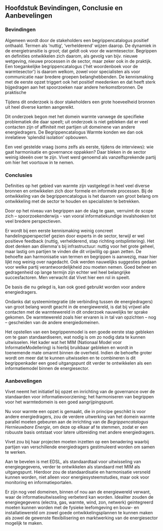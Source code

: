 Hoofdstuk Bevindingen, Conclusie en Aanbevelingen
-------------------------------------------------

### Bevindingen

Algemeen wordt door de stakeholders een begrippencatalogus positief onthaald. Termen als ‘nuttig’, ‘verhelderend’ wijzen daarop. De dynamiek in de energietransitie is groot; dat geldt ook voor de warmtesector. Begrippen en definities ontwikkelen zich daarom, als gevolg van bijv. nieuwe wetgeving, nieuwe processen in de sector, maar zeker ook in de praktijk. Een toegankelijke begrippencatalogus ('hét woordenboek voor de warmtesector') is daarom welkom, zowel voor specialisten als voor communicatie naar bredere groepen belanghebbenden. 
De kennismaking met de eerste opzet triggert ook het positief meedenken en dat heeft sterk bijgedragen aan het spoorzoeken naar andere herkomstbronnen. De praktische 

Tijdens dit onderzoek is door stakeholders een grote hoeveelheid bronnen uit heel diverse kanten aangereikt. 

Dit onderzoek begon met het domein warmte vanwege de specifieke problematiek die daar speelt; uit onderzoek is niet gebleken dat er veel contacten zijn of affiniteit met partijen uit domeinene van andere energiedragers. De Begrippencatalogus Warmte konden we dan ook inrelatieve ‘splendid isolation’ opbouwen.

Een veel gestelde vraag (soms zelfs als eerste, tijdens de interviews): wie gaat harmonisatie en governance oppakken? Daar bleken in de sector weinig ideeën over
te zijn. Vivet werd genoemd als vanzelfsprekende partij om hier het voortouw in te nemen.

### Conclusies

Definities op het gebied van warmte zijn vastgelegd in heel veel diverse bronnen en ontwikkelen zich door formele en informele processen. Bij de ontwikkeling van de begrippencatalogus is het daarom van groot belang om ontwikkeling met de sector te houden en specialisten te betrekken. 

Door op het niveau van begrippen aan de slag te gaan, verruimt de scope zich – spoorzoekenderwijs - van vooral informatiekundige invalshoeken tot veel bredere perspectieven. 

Er wordt bij een eerste kennismaking weinig concreet handelingsperspectief gezien door experts in de sector, terwijl er wel  positieve feedback (nuttig, verhelderend, stap richting ontsplintering). Het doet denken aan dilemma's bij infrastructuur: nuttig voor het grote geheel, maar lastig om partijen te vinden die dit vrijwililg op gaan zetten. 
De behoefte aan harmonisatie van termen en begrippen is aanwezig, maar hier lijkt nog weinig over nagedacht. Ook werden nauwelijks suggesties gedaan voor welke partij
verantwoordelijkheid zou moeten nemen. Goed beheer en gedragenheid op lange termijn zijn echter wel heel belangrijke succesfactoren. Men verwacht dat Vivet hier een rol in speelt.

De basis die nu gelegd is, kan ook goed gebruikt worden voor andere energiedragers. 

Ondanks dat systeemintegratie (de verbinding tussen de energiedragers) van groot belang wordt geacht in de energiewereld, is dat bij vrijwel alle contacten met
de warmtewereld in dit onderzoek nauwelijks ter sprake gekomen. De warmtewereld zoals hier ervaren is in tal van opzichten – nog – gescheiden van de andere
energiedomeinen. 

Het opstellen van een begrippenmodel is een goede eerste stap gebleken om te gaan standaardiseren, wat nodig is om zo nodig data te kunnen uitwisselen. Het kader wat het  MIM (Nationaal Model voor InformatieModellering) is hierbij bruikbaar gebleken en wordt in toenemende mate omarmt binnen de overheid. Indien de behoefte groter wordt om meer dat te kunnen uitwisselen en te combineren is dit begrippenkader een goed uitgangspunt dit verder te ontwikkelen als een informatiemodel binnen de energiesector.

### Aanbevelingen

Vivet neemt het initiatief bij opzet en inrichting van de governance over de standaarden voor informatievoorziening; het harmoniseren van begrippen voor het warmtedomein is een goed aangrijpingspunt. 

Nu voor warmte een opzet is gemaakt, die in principe geschikt is voor andere energiedragers, zou de verdere uitwerking van het domein warmte parallel moeten
gebeuren aan de inrichting van de *Begrippencatalogus Hernieuwbare Energie*, om deze op elkaar af te stemmen, zodat er een robuuste basis ontstaat voor latere
uitbreiding met andere energiedragers.

Vivet zou bij haar projecten moeten inzetten op een benadering waarbij partijen van verschillende energiedragers gestimuleerd worden om samen te werken. 

Aan te bevelen is met EDSL, als standaardtaal voor uitwisseling van energiegegevens,  verder te ontwikkelen als standaard met MIM als uitgangspunt. Hierdoor zou de standaardisatie en harmonisatie versneld kunnen worden, niet alleen voor energiesysteemstudies, maar ook voor monitoring en informatieportalen.

Er zijn nog veel domeinen, binnen of nou aan de energiewereld verwant, waar de informatieuitwisseling verbeterd kan worden. Idealiter zouden de energiegegevens (electra, gas, warmte, wind, zon, netwerk) geintegreerd moeten kunnen worden met de fysieke leefomgeving en bouw- en installatiewereld om zowel goede ontwikkelingsplannen te kunnen maken als zowel de gewenste flexibilisering en marktwerking van de energiesector mogelijk te maken.


